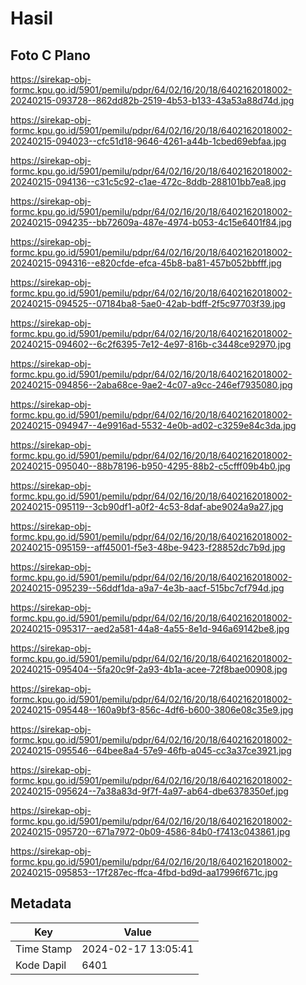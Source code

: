 # Hasil

## Foto C Plano

https://sirekap-obj-formc.kpu.go.id/5901/pemilu/pdpr/64/02/16/20/18/6402162018002-20240215-093728--862dd82b-2519-4b53-b133-43a53a88d74d.jpg

https://sirekap-obj-formc.kpu.go.id/5901/pemilu/pdpr/64/02/16/20/18/6402162018002-20240215-094023--cfc51d18-9646-4261-a44b-1cbed69ebfaa.jpg

https://sirekap-obj-formc.kpu.go.id/5901/pemilu/pdpr/64/02/16/20/18/6402162018002-20240215-094136--c31c5c92-c1ae-472c-8ddb-288101bb7ea8.jpg

https://sirekap-obj-formc.kpu.go.id/5901/pemilu/pdpr/64/02/16/20/18/6402162018002-20240215-094235--bb72609a-487e-4974-b053-4c15e6401f84.jpg

https://sirekap-obj-formc.kpu.go.id/5901/pemilu/pdpr/64/02/16/20/18/6402162018002-20240215-094316--e820cfde-efca-45b8-ba81-457b052bbfff.jpg

https://sirekap-obj-formc.kpu.go.id/5901/pemilu/pdpr/64/02/16/20/18/6402162018002-20240215-094525--07184ba8-5ae0-42ab-bdff-2f5c97703f39.jpg

https://sirekap-obj-formc.kpu.go.id/5901/pemilu/pdpr/64/02/16/20/18/6402162018002-20240215-094602--6c2f6395-7e12-4e97-816b-c3448ce92970.jpg

https://sirekap-obj-formc.kpu.go.id/5901/pemilu/pdpr/64/02/16/20/18/6402162018002-20240215-094856--2aba68ce-9ae2-4c07-a9cc-246ef7935080.jpg

https://sirekap-obj-formc.kpu.go.id/5901/pemilu/pdpr/64/02/16/20/18/6402162018002-20240215-094947--4e9916ad-5532-4e0b-ad02-c3259e84c3da.jpg

https://sirekap-obj-formc.kpu.go.id/5901/pemilu/pdpr/64/02/16/20/18/6402162018002-20240215-095040--88b78196-b950-4295-88b2-c5cfff09b4b0.jpg

https://sirekap-obj-formc.kpu.go.id/5901/pemilu/pdpr/64/02/16/20/18/6402162018002-20240215-095119--3cb90df1-a0f2-4c53-8daf-abe9024a9a27.jpg

https://sirekap-obj-formc.kpu.go.id/5901/pemilu/pdpr/64/02/16/20/18/6402162018002-20240215-095159--aff45001-f5e3-48be-9423-f28852dc7b9d.jpg

https://sirekap-obj-formc.kpu.go.id/5901/pemilu/pdpr/64/02/16/20/18/6402162018002-20240215-095239--56ddf1da-a9a7-4e3b-aacf-515bc7cf794d.jpg

https://sirekap-obj-formc.kpu.go.id/5901/pemilu/pdpr/64/02/16/20/18/6402162018002-20240215-095317--aed2a581-44a8-4a55-8e1d-946a69142be8.jpg

https://sirekap-obj-formc.kpu.go.id/5901/pemilu/pdpr/64/02/16/20/18/6402162018002-20240215-095404--5fa20c9f-2a93-4b1a-acee-72f8bae00908.jpg

https://sirekap-obj-formc.kpu.go.id/5901/pemilu/pdpr/64/02/16/20/18/6402162018002-20240215-095448--160a9bf3-856c-4df6-b600-3806e08c35e9.jpg

https://sirekap-obj-formc.kpu.go.id/5901/pemilu/pdpr/64/02/16/20/18/6402162018002-20240215-095546--64bee8a4-57e9-46fb-a045-cc3a37ce3921.jpg

https://sirekap-obj-formc.kpu.go.id/5901/pemilu/pdpr/64/02/16/20/18/6402162018002-20240215-095624--7a38a83d-9f7f-4a97-ab64-dbe6378350ef.jpg

https://sirekap-obj-formc.kpu.go.id/5901/pemilu/pdpr/64/02/16/20/18/6402162018002-20240215-095720--671a7972-0b09-4586-84b0-f7413c043861.jpg

https://sirekap-obj-formc.kpu.go.id/5901/pemilu/pdpr/64/02/16/20/18/6402162018002-20240215-095853--17f287ec-ffca-4fbd-bd9d-aa17996f671c.jpg


## Metadata

| Key        | Value               |
| ---------- | ------------------- |
| Time Stamp | 2024-02-17 13:05:41 |
| Kode Dapil | 6401                |



